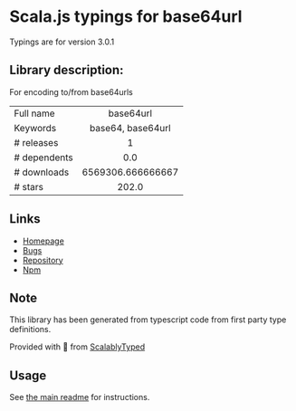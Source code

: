 
# Scala.js typings for base64url

Typings are for version 3.0.1

## Library description:
For encoding to/from base64urls

|                    |                 |
| ------------------ | :-------------: |
| Full name          | base64url |
| Keywords           | base64, base64url |
| # releases         | 1 |
| # dependents       | 0.0 |
| # downloads        | 6569306.666666667 |
| # stars            | 202.0 |

## Links
- [Homepage](https://github.com/brianloveswords/base64url#readme)
- [Bugs](https://github.com/brianloveswords/base64url/issues)
- [Repository](https://github.com/brianloveswords/base64url)
- [Npm](https://www.npmjs.com/package/base64url)
    


## Note
This library has been generated from typescript code from first party type definitions.

Provided with :purple_heart: from [ScalablyTyped](https://github.com/oyvindberg/ScalablyTyped)

## Usage
See [the main readme](../../readme.md) for instructions.



